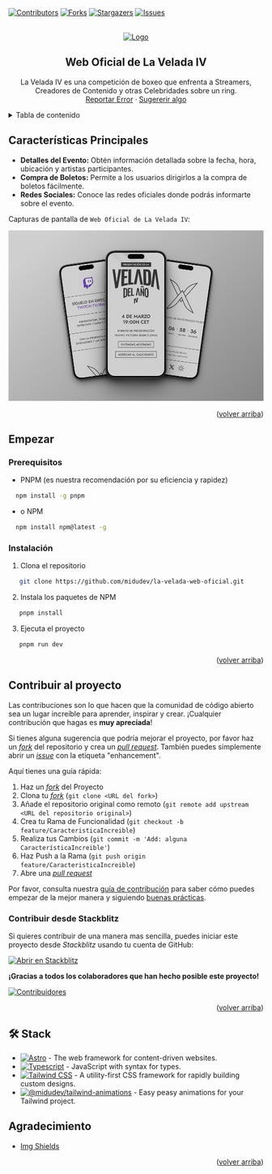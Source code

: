 <a name="readme-top"></a>

[![Contributors][contributors-shield]][contributors-url]
[![Forks][forks-shield]][forks-url]
[![Stargazers][stars-shield]][stars-url]
[![Issues][issues-shield]][issues-url]

<!-- PROJECT LOGO -->
<br />
<div align="center">
  <a href="https://github.com/midudev/la-velada-web-oficial">
    <img src="https://github.com/ZeroxyDev/la-velada-web-oficial/assets/93105414/96da08dd-21c4-4e56-a3ed-f235bf176985" alt="Logo" width="800">
  </a>

  ## Web Oficial de La Velada IV

  <p align="center">
    La Velada IV es una competición de boxeo que enfrenta a Streamers, Creadores de Contenido y otras Celebridades sobre un ring.
    <br />
    <a href="https://github.com/midudev/la-velada-web-oficial/issues">Reportar Error</a>
    ·
    <a href="https://github.com/midudev/la-velada-web-oficial/issues">Sugererir algo</a>
  </p>
</div>

<!-- TABLE OF CONTENTS -->
<details>
  <summary>Tabla de contenido</summary>
  <ol>
    <li>
      <a href="#about-the-project">Características Principales</a>
    </li>
    <li>
      <a href="#getting-started">Empezar</a>
      <ul>
        <li><a href="#prerequisites">Prerequisitos</a></li>
        <li><a href="#installation">Instalación</a></li>
      </ul>
    </li>
    <li><a href="#contributing">Contribuir al proyecto</a></li>
		<li><a href="#acknowledgments">Agradecimiento</a></li>
  </ol>
</details>

<!-- ABOUT THE PROJECT -->
<a name="about-the-project"></a>

## Características Principales

- **Detalles del Evento:** Obtén información detallada sobre la fecha, hora, ubicación y artistas participantes.
- **Compra de Boletos:** Permite a los usuarios dirigirlos a la compra de boletos fácilmente.
- **Redes Sociales:** Conoce las redes oficiales donde podrás informarte sobre el evento.

Capturas de pantalla de `Web Oficial de La Velada IV`:

![Captura de Pantalla de la web en móvil](/public/Mobile_README.png)

<p align="right">(<a href="#readme-top">volver arriba</a>)</p>

<!-- GETTING STARTED -->
<a name="getting-started"></a>
## Empezar

<a name="prerequisites"></a>
### Prerequisitos
* PNPM (es nuestra recomendación por su eficiencia y rapidez)
```sh
  npm install -g pnpm
```

* o NPM
```sh
  npm install npm@latest -g
```
  
<a name="installation"></a>
### Instalación

1. Clona el repositorio
```sh
   git clone https://github.com/midudev/la-velada-web-oficial.git
   ```
2. Instala los paquetes de NPM
```sh
   pnpm install
   ```
3. Ejecuta el proyecto
```sh
   pnpm run dev
   ```

<p align="right">(<a href="#readme-top">volver arriba</a>)</p>

<!-- CONTRIBUTING -->
<a name="contributing"></a>
## Contribuir al proyecto

Las contribuciones son lo que hacen que la comunidad de código abierto sea un lugar increíble para aprender, inspirar y crear. ¡Cualquier contribución que hagas es **muy apreciada**!

Si tienes alguna sugerencia que podría mejorar el proyecto, por favor haz un [_fork_](https://github.com/midudev/la-velada-web-oficial/fork) del repositorio y crea un [_pull request_](https://github.com/midudev/la-velada-web-oficial/pulls). También puedes simplemente abrir un [_issue_](https://github.com/midudev/la-velada-web-oficial/issues) con la etiqueta "enhancement".

Aquí tienes una guía rápida:

1. Haz un [_fork_](https://github.com/midudev/la-velada-web-oficial/fork) del Proyecto
2. Clona tu [_fork_](https://github.com/midudev/la-velada-web-oficial/fork) (`git clone <URL del fork>`)
3. Añade el repositorio original como remoto (`git remote add upstream <URL del repositorio original>`)
4. Crea tu Rama de Funcionalidad (`git checkout -b feature/CaracteristicaIncreible`)
5. Realiza tus Cambios (`git commit -m 'Add: alguna CaracterísticaIncreible'`)
6. Haz Push a la Rama (`git push origin feature/CaracteristicaIncreible`)
7. Abre una [_pull request_](https://github.com/midudev/la-velada-web-oficial/pulls)

Por favor, consulta nuestra [guía de contribución](https://github.com/midudev/la-velada-web-oficial/blob/master/CONTRIBUTING.md) para saber cómo puedes empezar de la mejor manera y siguiendo [buenas prácticas](https://github.com/midudev/la-velada-web-oficial/blob/main/CONTRIBUTING.md#buenas-pr%C3%A1cticas-).

### Contribuir desde Stackblitz

Si quieres contribuir de una manera mas sencilla, puedes iniciar este proyecto desde _Stackblitz_ usando tu cuenta de GitHub:

[![Abrir en Stackblitz](https://developer.stackblitz.com/img/open_in_stackblitz.svg)](https://stackblitz.com/github/midudev/la-velada-web-oficial)

**¡Gracias a todos los colaboradores que han hecho posible este proyecto!**

[![Contribuidores](https://contrib.rocks/image?repo=midudev/la-velada-web-oficial)](https://github.com/midudev/la-velada-web-oficial/graphs/contributors)

<p align="right">(<a href="#readme-top">volver arriba</a>)</p>

## 🛠️ Stack

* [![Astro][Astro.js]][Astro-url] - The web framework for content-driven websites.
* [![Typescript][Typescript.js]][Typescript-url] - JavaScript with syntax for types.
* [![Tailwind CSS][Tailwind.com]][Tailwind-url] - A utility-first CSS framework for rapidly building custom designs.
* [![@midudev/tailwind-animations][Midudev]][Midudev-url] - Easy peasy animations for your Tailwind project.

<!-- ACKNOWLEDGMENTS -->
<a name="acknowledgments"></a>
## Agradecimiento

- [Img Shields](https://shields.io)

<p align="right">(<a href="#readme-top">volver arriba</a>)</p>

<!-- MARKDOWN LINKS & IMAGES -->
<!-- https://www.markdownguide.org/basic-syntax/#reference-style-links -->

[Astro-url]: https://astro.build/
[Typescript-url]: https://www.typescriptlang.org/
[Tailwind-url]: https://tailwindcss.com/
[Midudev-url]: https://tailwindcss-animations.vercel.app
[Astro.js]: https://img.shields.io/badge/Astro-fff?style=for-the-badge&logo=astro&logoColor=bd303a&color=352563
[Typescript.js]: https://img.shields.io/badge/Typescript-007ACC?style=for-the-badge&logo=typescript&logoColor=white&color=blue
[Tailwind.com]: https://img.shields.io/badge/Tailwind-ffffff?style=for-the-badge&logo=tailwindcss&logoColor=38bdf8
[Midudev]: https://img.shields.io/badge/@midudev/tailwind-animations-ff69b4?style=for-the-badge&logo=node.js&logoColor=white&color=blue
[contributors-shield]: https://img.shields.io/github/contributors/midudev/la-velada-web-oficial.svg?style=for-the-badge
[contributors-url]: https://github.com/midudev/la-velada-web-oficial/graphs/contributors
[downloads-shield]: https://img.shields.io/github/downloads/midudev/la-velada-web-oficial/total?color=%2331c754&label=Downloads&logoColor=%23ffffff
[downloads-url]: https://github.com/midudev/la-velada-web-oficial/releases/latest
[forks-shield]: https://img.shields.io/github/forks/midudev/la-velada-web-oficial.svg?style=for-the-badge
[forks-url]: https://github.com/midudev/la-velada-web-oficial/network/members
[stars-shield]: https://img.shields.io/github/stars/midudev/la-velada-web-oficial.svg?style=for-the-badge
[stars-url]: https://github.com/midudev/la-velada-web-oficial/stargazers
[issues-shield]: https://img.shields.io/github/issues/midudev/la-velada-web-oficial.svg?style=for-the-badge
[issues-url]: https://github.com/midudev/la-velada-web-oficial/issues

